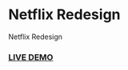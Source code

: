 # Netflix Redesign

Netflix Redesign

### <a href="https://netflix-redesign.netlify.app">LIVE DEMO</a>
